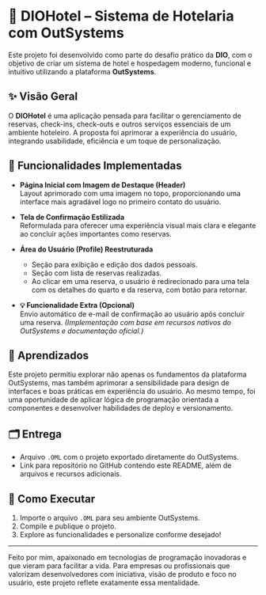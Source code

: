 # 🏨 DIOHotel – Sistema de Hotelaria com OutSystems

Este projeto foi desenvolvido como parte do desafio prático da **DIO**, com o objetivo de criar um sistema de hotel e hospedagem moderno, funcional e intuitivo utilizando a plataforma **OutSystems**.

## ✨ Visão Geral

O **DIOHotel** é uma aplicação pensada para facilitar o gerenciamento de reservas, check-ins, check-outs e outros serviços essenciais de um ambiente hoteleiro. A proposta foi aprimorar a experiência do usuário, integrando usabilidade, eficiência e um toque de personalização.

## 🎯 Funcionalidades Implementadas

- **Página Inicial com Imagem de Destaque (Header)**  
  Layout aprimorado com uma imagem no topo, proporcionando uma interface mais agradável logo no primeiro contato do usuário.

- **Tela de Confirmação Estilizada**  
  Reformulada para oferecer uma experiência visual mais clara e elegante ao concluir ações importantes como reservas.

- **Área do Usuário (Profile) Reestruturada**  
  - Seção para exibição e edição dos dados pessoais.  
  - Seção com lista de reservas realizadas.  
  - Ao clicar em uma reserva, o usuário é redirecionado para uma tela com os detalhes do quarto e da reserva, com botão para retornar.

- **💡 Funcionalidade Extra (Opcional)**  
  Envio automático de e-mail de confirmação ao usuário após concluir uma reserva. *(Implementação com base em recursos nativos do OutSystems e documentação oficial.)*

## 🧠 Aprendizados

Este projeto permitiu explorar não apenas os fundamentos da plataforma OutSystems, mas também aprimorar a sensibilidade para design de interfaces e boas práticas em experiência do usuário. Ao mesmo tempo, foi uma oportunidade de aplicar lógica de programação orientada a componentes e desenvolver habilidades de deploy e versionamento.

## 🗂 Entrega

- Arquivo `.OML` com o projeto exportado diretamente do OutSystems.  
- Link para repositório no GitHub contendo este README, além de arquivos e recursos adicionais.

## 🚀 Como Executar

1. Importe o arquivo `.OML` para seu ambiente OutSystems.
2. Compile e publique o projeto.
3. Explore as funcionalidades e personalize conforme desejado!

---

Feito por mim, apaixonado em tecnologias de programação inovadoras e que vieram para facilitar a vida. Para empresas ou profissionais que valorizam desenvolvedores com iniciativa, visão de produto e foco no usuário, este projeto reflete exatamente essa mentalidade.
